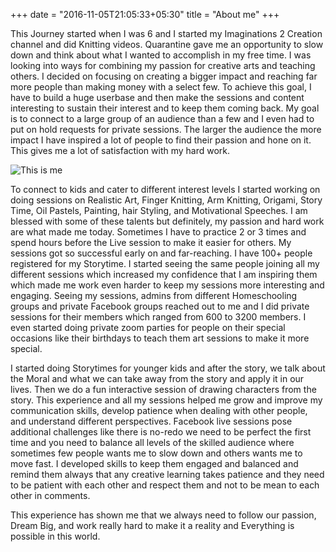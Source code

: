 +++
date = "2016-11-05T21:05:33+05:30"
title = "About me"
+++

This  Journey started when I was 6 and I started my Imaginations 2 Creation channel and did Knitting videos. Quarantine gave me an opportunity to slow down and think about what I wanted to accomplish in my free time. I was looking into ways for combining my passion for creative arts and teaching others. I decided on focusing on creating a bigger impact and reaching far more people than making money with a select few. To achieve this goal, I have to build a huge userbase and then make the sessions and content interesting to sustain their interest and to keep them coming back.
My goal is to connect to a large group of an audience than a few and I even had to put on hold requests for private sessions. The larger the audience the more impact I have inspired a lot of people to find their passion and hone on it. This gives me a lot of satisfaction with my hard work.

![This is me][1]

To connect to kids and cater to different interest levels I started working on doing sessions on Realistic Art, Finger Knitting, Arm Knitting, Origami, Story Time, Oil Pastels, Painting, hair Styling, and Motivational Speeches. I am blessed with some of these talents but definitely, my passion and hard work are what made me today. Sometimes I have to practice 2 or 3 times and spend hours before the Live session to make it easier for others. My sessions got so successful early on and far-reaching. I have 100+ people registered for my Storytime. I started seeing the same people joining all my different sessions which increased my confidence that I am inspiring them which made me work even harder to keep my sessions more interesting and engaging. Seeing my sessions, admins from different Homeschooling groups and private Facebook groups reached out to me and I did private sessions for their members which ranged from 600 to 3200 members. I even started doing private zoom parties for people on their special occasions like their birthdays to teach them art sessions to make it more special.

I started doing Storytimes for younger kids and after the story, we talk about the Moral and what we can take away from the story and apply it in our lives. Then we do a fun interactive session of drawing characters from the story. This experience and all my sessions helped me grow and improve my communication skills, develop patience when dealing with other people, and understand different perspectives. Facebook live sessions pose additional challenges like there is no-redo we need to be perfect the first time and you need to balance all levels of the skilled audience where sometimes few people wants me to slow down and others wants me to move fast. I developed skills to keep them engaged and balanced and remind them always that any creative learning takes patience and they need to be patient with each other and respect them and not to be mean to each other in comments.

This experience has shown me that we always need to follow our passion, Dream Big, and work really hard to make it a reality and Everything is possible in this world.

[1]: /img/SindhuProfile.jpeg
